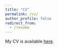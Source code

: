 ```yaml
---
title: "CV"
permalink: /cv/
author_profile: false
redirect_from:
  - /resume
---
```


My CV is available [here](https://stephaniebonds.com/files/Bonds_CV.pdf).
